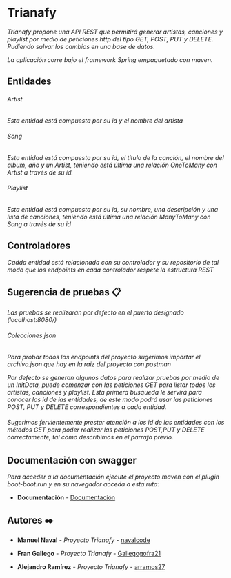 # Trianafy

_Trianafy propone una API REST que permitirá generar artistas, canciones y playlist por medio de peticiones http del tipo GET, POST, PUT y DELETE. 
Pudiendo salvar los cambios en una base de datos._

_La aplicación corre bajo el framework Spring empaquetado con maven._

## Entidades

###### Artist
_Esta entidad está compuesta por su id y el nombre del artista_

###### Song
_Esta entidad está compuesta por su id, el titulo de la canción, el nombre del album, año y un Artist, teniendo está última una relación OneToMany con Artist a través de su id._

###### Playlist
_Esta entidad está compuesta por su id, su nombre, una descripción y una lista de canciones, teniendo está última una relación ManyToMany con Song a través de su id_

## Controladores
_Cadda entidad está relacionada con su controlador y su repositorio de tal modo que los endpoints en cada controlador respete la estructura REST_

## Sugerencia de pruebas 📋

_Las pruebas se realizarán por defecto en el puerto designado (localhost:8080/)_

###### Colecciones json

_Para probar todos los endpoints del proyecto sugerimos importar el archivo.json que hay en la raiz del proyecto con postman_

_Por defecto se generan algunos datos para realizar pruebas por medio de un InitData, puede comenzar con las peticiones GET para listar todos los artistas, canciones y playlist.
Esta primera busqueda le servirá para conocer los id de las entidades, de este modo podrá usar las peticiones POST, PUT y DELETE correspondientes a cada entidad._

###### Sugerimos fervientemente prestar atención a los id de las entidades con los métodos GET para poder realizar las peticiones POST,PUT y DELETE correctamente, tal como describimos en el parrafo previo.

## Documentación con swagger
_Para acceder a la documentación ejecute el proyecto maven con el plugin boot-boot:run y en su navegador acceda a esta ruta:_


* **Documentación** - [Documentación](http://localhost:8080/swagger-ui.html)

## Autores ✒️

* **Manuel Naval** - *Proyecto Trianafy* - [navalcode](https://github.com/navalcode)

* **Fran Gallego** - *Proyecto Trianafy* - [Gallegogofra21](https://github.com/Gallegogofra21)

* **Alejandro Ramírez** - *Proyecto Trianafy* - [arramos27](https://github.com/arramos270)


